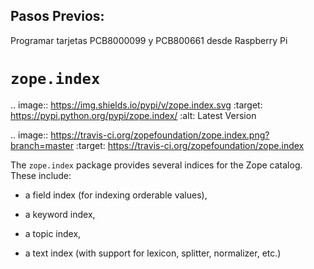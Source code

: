 ## Pasos Previos:
Programar tarjetas PCB8000099 y PCB800661 desde Raspberry Pi

``zope.index``
==============

.. image:: https://img.shields.io/pypi/v/zope.index.svg
    :target: https://pypi.python.org/pypi/zope.index/
    :alt: Latest Version

.. image:: https://travis-ci.org/zopefoundation/zope.index.png?branch=master
        :target: https://travis-ci.org/zopefoundation/zope.index

The ``zope.index`` package provides several indices for the Zope
catalog.  These include:

* a field index (for indexing orderable values),

* a keyword index,

* a topic index,

* a text index (with support for lexicon, splitter, normalizer, etc.)

